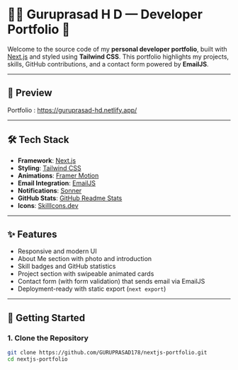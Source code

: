 # 🧑‍💻 Guruprasad H D — Developer Portfolio 🚀

Welcome to the source code of my **personal developer portfolio**, built with [Next.js](https://nextjs.org/) and styled using **Tailwind CSS**. This portfolio highlights my projects, skills, GitHub contributions, and a contact form powered by **EmailJS**.

---

## 📸 Preview

Portfolio : https://guruprasad-hd.netlify.app/

---

## 🛠️ Tech Stack

- **Framework**: [Next.js](https://nextjs.org/)
- **Styling**: [Tailwind CSS](https://tailwindcss.com/)
- **Animations**: [Framer Motion](https://www.framer.com/motion/)
- **Email Integration**: [EmailJS](https://www.emailjs.com/)
- **Notifications**: [Sonner](https://sonner.emilkowal.ski/)
- **GitHub Stats**: [GitHub Readme Stats](https://github.com/anuraghazra/github-readme-stats)
- **Icons**: [SkillIcons.dev](https://skillicons.dev/)

---

## ✨ Features

- Responsive and modern UI
- About Me section with photo and introduction
- Skill badges and GitHub statistics
- Project section with swipeable animated cards
- Contact form (with form validation) that sends email via EmailJS
- Deployment-ready with static export (`next export`)

---

## 🚀 Getting Started

### 1. Clone the Repository

```bash
git clone https://github.com/GURUPRASAD178/nextjs-portfolio.git
cd nextjs-portfolio
